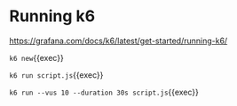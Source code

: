 # Running k6

https://grafana.com/docs/k6/latest/get-started/running-k6/

`k6 new`{{exec}}


`k6 run script.js`{{exec}}


`k6 run --vus 10 --duration 30s script.js`{{exec}}